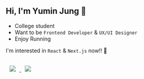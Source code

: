 ## Hi, I'm Yumin Jung 🙂

- College student
- Want to be `Frontend Developer` & `UX/UI Designer`
- Enjoy Running

I'm interested in `React` & `Next.js` now!! 🚀

<br />

<a href="https://www.instagram.com/self_overcoming/">
  <img src="https://img.shields.io/badge/-Instagram-5851DB?style=flat&logo=Instagram&logoColor=white&link=https://www.instagram.com/self_overcoming/"
       style="height : auto; margin-left : 10px; margin-right : 10px;"/>
</a>
<a href="https://yumin-jung.github.io/">
    <img 
        src="http://img.shields.io/badge/-Tech%20Blog-505050?style=flat&logo=github&link=https://yumin-jung.github.io/"
        style="height : auto; margin-left : 10px; margin-right : 10px;"/>
</a>
